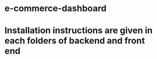 # e-commerce-dashboard
# Installation instructions are given in each folders of backend and front end
